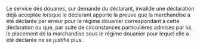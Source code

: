 Le service des douanes, sur demande du déclarant,
invalide une déclaration déjà acceptée lorsque le déclarant apporte la
preuve que la marchandise a été déclarée par erreur pour le régime
douanier correspondant à cette déclaration ou que, par suite de
circonstances particulières admises par lui, le placement de la
marchandise sous le régime douanier pour lequel elle a été déclarée ne
se justifie plus.